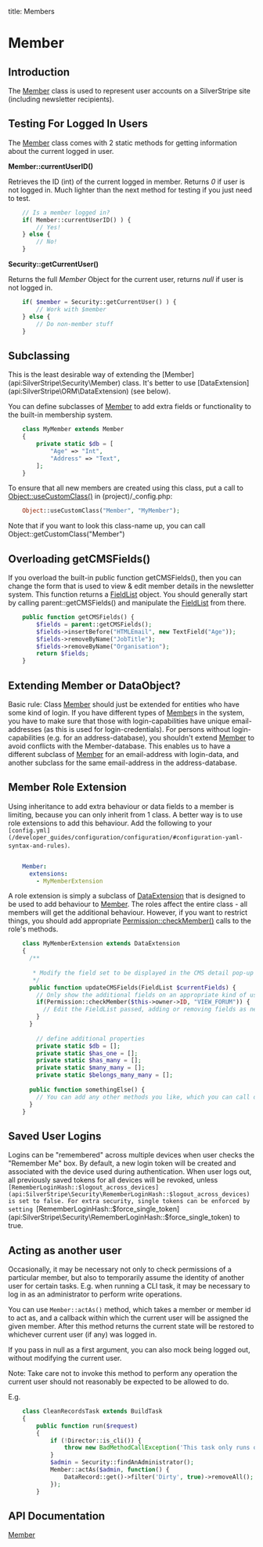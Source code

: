 title: Members

# Member

## Introduction

The [Member](api:SilverStripe\Security\Member) class is used to represent user accounts on a SilverStripe site (including newsletter recipients).
 
## Testing For Logged In Users

The [Member](api:SilverStripe\Security\Member) class comes with 2 static methods for getting information about the current logged in user.

**Member::currentUserID()**

Retrieves the ID (int) of the current logged in member.  Returns *0* if user is not logged in.  Much lighter than the
next method for testing if you just need to test.


```php
	// Is a member logged in?
	if( Member::currentUserID() ) {
		// Yes!
	} else {
		// No!
	}
```

**Security::getCurrentUser()**

Returns the full *Member* Object for the current user, returns *null* if user is not logged in.


```php
	if( $member = Security::getCurrentUser() ) {
		// Work with $member
	} else {
		// Do non-member stuff
	}
```

## Subclassing

<div class="warning" markdown="1">
This is the least desirable way of extending the [Member](api:SilverStripe\Security\Member) class. It's better to use [DataExtension](api:SilverStripe\ORM\DataExtension)
(see below).
</div>

You can define subclasses of [Member](api:SilverStripe\Security\Member) to add extra fields or functionality to the built-in membership system.


```php
	class MyMember extends Member 
	{
		private static $db = [
			"Age" => "Int",
			"Address" => "Text",
		];
	}

```

To ensure that all new members are created using this class, put a call to [Object::useCustomClass()](api:Object::useCustomClass()) in
(project)/_config.php:


```php
	Object::useCustomClass("Member", "MyMember");
```

Note that if you want to look this class-name up, you can call Object::getCustomClass("Member")

## Overloading getCMSFields()

If you overload the built-in public function getCMSFields(), then you can change the form that is used to view & edit member
details in the newsletter system.  This function returns a [FieldList](api:SilverStripe\Forms\FieldList) object.  You should generally start by calling
parent::getCMSFields() and manipulate the [FieldList](api:SilverStripe\Forms\FieldList) from there.


```php
	public function getCMSFields() {
		$fields = parent::getCMSFields();
		$fields->insertBefore("HTMLEmail", new TextField("Age"));
		$fields->removeByName("JobTitle");
		$fields->removeByName("Organisation");
		return $fields;
	}
```

## Extending Member or DataObject?

Basic rule: Class [Member](api:SilverStripe\Security\Member) should just be extended for entities who have some kind of login.
If you have different types of [Member](api:SilverStripe\Security\Member)s in the system, you have to make sure that those with login-capabilities have
unique email-addresses (as this is used for login-credentials). 
For persons without login-capabilities (e.g. for an address-database), you shouldn't extend [Member](api:SilverStripe\Security\Member) to avoid conflicts
with the Member-database. This enables us to have a different subclass of [Member](api:SilverStripe\Security\Member) for an email-address with login-data,
and another subclass for the same email-address in the address-database.

## Member Role Extension

Using inheritance to add extra behaviour or data fields to a member is limiting, because you can only inherit from 1
class. A better way is to use role extensions to add this behaviour. Add the following to your
`[config.yml](/developer_guides/configuration/configuration/#configuration-yaml-syntax-and-rules)`.


```yml

	Member:
	  extensions:
	    - MyMemberExtension
```

A role extension is simply a subclass of [DataExtension](api:SilverStripe\ORM\DataExtension) that is designed to be used to add behaviour to [Member](api:SilverStripe\Security\Member). 
The roles affect the entire class - all members will get the additional behaviour.  However, if you want to restrict
things, you should add appropriate [Permission::checkMember()](api:SilverStripe\Security\Permission::checkMember()) calls to the role's methods.


```php
	class MyMemberExtension extends DataExtension 
	{
	  /**
	
	   * Modify the field set to be displayed in the CMS detail pop-up
	   */
	  public function updateCMSFields(FieldList $currentFields) {
	    // Only show the additional fields on an appropriate kind of use 
	    if(Permission::checkMember($this->owner->ID, "VIEW_FORUM")) {
	      // Edit the FieldList passed, adding or removing fields as necessary
	    }
	  }
	
		// define additional properties
		private static $db = []; 
		private static $has_one = []; 
		private static $has_many = []; 
		private static $many_many = []; 
		private static $belongs_many_many = []; 
	
	  public function somethingElse() {
	    // You can add any other methods you like, which you can call directly on the member object.
	  }
	}

```

## Saved User Logins ##

Logins can be "remembered" across multiple devices when user checks the "Remember Me" box. By default, a new login token
will be created and associated with the device used during authentication. When user logs out, all previously saved tokens
for all devices will be revoked, unless `[RememberLoginHash::$logout_across_devices](api:SilverStripe\Security\RememberLoginHash::$logout_across_devices) is set to false. For extra security,
single tokens can be enforced by setting `[RememberLoginHash::$force_single_token](api:SilverStripe\Security\RememberLoginHash::$force_single_token) to true.

## Acting as another user ##

Occasionally, it may be necessary not only to check permissions of a particular member, but also to
temporarily assume the identity of another user for certain tasks. E.g. when running a CLI task,
it may be necessary to log in as an administrator to perform write operations.

You can use `Member::actAs()` method, which takes a member or member id to act as, and a callback
within which the current user will be assigned the given member. After this method returns
the current state will be restored to whichever current user (if any) was logged in.

If you pass in null as a first argument, you can also mock being logged out, without modifying
the current user.

Note: Take care not to invoke this method to perform any operation the current user should not
reasonably be expected to be allowed to do.

E.g.



```php
    class CleanRecordsTask extends BuildTask
    {
        public function run($request)
        {
            if (!Director::is_cli()) {
                throw new BadMethodCallException('This task only runs on CLI');
            }
            $admin = Security::findAnAdministrator();
            Member::actAs($admin, function() {
                DataRecord::get()->filter('Dirty', true)->removeAll();
            });
        }
```

## API Documentation

[Member](api:SilverStripe\Security\Member)
